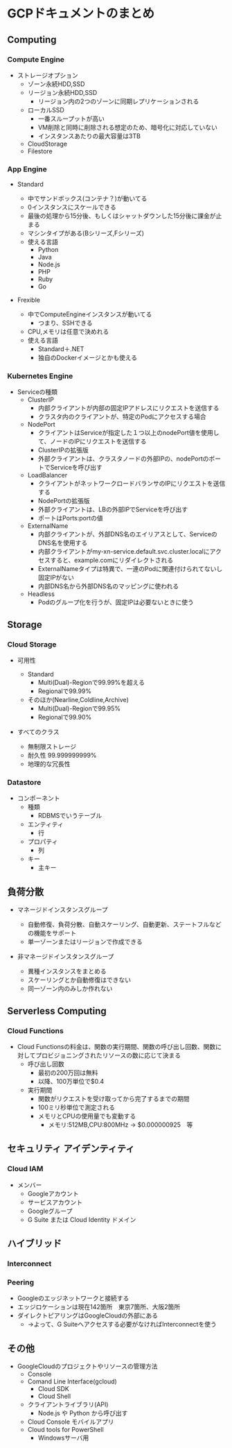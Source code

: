 # GCPドキュメントのまとめ

## Computing

### Compute Engine
- ストレージオプション
  - ゾーン永続HDD,SSD
  - リージョン永続HDD,SSD
    - リージョン内の2つのゾーンに同期レプリケーションされる
  - ローカルSSD
    - 一番スループットが高い
    - VM削除と同時に削除される想定のため、暗号化に対応していない
    - インスタンスあたりの最大容量は3TB
  - CloudStorage
  - Filestore

### App Engine
- Standard
  - 中でサンドボックス(コンテナ？)が動いてる
  - 0インスタンスにスケールできる
  - 最後の処理から15分後、もしくはシャットダウンした15分後に課金が止まる
  - マシンタイプがある(Bシリーズ,Fシリーズ)
  - 使える言語
    - Python
    - Java
    - Node.js
    - PHP
    - Ruby
    - Go

- Frexible
  - 中でComputeEngineインスタンスが動いてる
    - つまり、SSHできる
  - CPU,メモリは任意で決めれる
  - 使える言語
    - Standard＋.NET
    - 独自のDockerイメージとかも使える

### Kubernetes Engine
- Serviceの種類
  - ClusterIP
    - 内部クライアントが内部の固定IPアドレスにリクエストを送信する
    - クラスタ内のクライアントが、特定のPodにアクセスする場合
  - NodePort
    - クライアントはServiceが指定した１つ以上のnodePort値を使用して、ノードのIPにリクエストを送信する
    - ClusterIPの拡張版
    - 外部クライアントは、クラスタノードの外部IPの、nodePortのポートでServiceを呼び出す
  - LoadBalancer
    - クライアントがネットワークロードバランサのIPにリクエストを送信する
    - NodePortの拡張版
    - 外部クライアントは、LBの外部IPでServiceを呼び出す
    - ポートはPorts:portの値
  - ExternalName
    - 内部クライアントが、外部DNS名のエイリアスとして、ServiceのDNS名を使用する
    - 内部クライアントがmy-xn-service.default.svc.cluster.localにアクセスすると、example.comにリダイレクトされる
    - ExternalNameタイプは特異で、一連のPodに関連付けられてないし固定IPがない
    - 内部DNS名から外部DNS名のマッピングに使われる
  - Headless
    - Podのグループ化を行うが、固定IPは必要ないときに使う


## Storage

### Cloud Storage
- 可用性
  - Standard
    - Multi(Dual)-Regionで99.99%を超える
    - Regionalで99.99%
  - そのほか(Nearline,Coldline,Archive)
    - Multi(Dual)-Regionで99.95%
    - Regionalで99.90%

- すべてのクラス
  - 無制限ストレージ
  - 耐久性 99.999999999%
  - 地理的な冗長性

### Datastore
- コンポーネント
  - 種類
    - RDBMSでいうテーブル
  - エンティティ
    - 行
  - プロパティ
    - 列
  - キー
    - 主キー


## 負荷分散
- マネージドインスタンスグループ
  - 自動修復、負荷分散、自動スケーリング、自動更新、ステートフルなどの機能をサポート
  - 単一ゾーンまたはリージョンで作成できる

- 非マネージドインスタンスグループ
  - 異種インスタンスをまとめる
  - スケーリングとか自動修復はできない
  - 同一ゾーン内のみしか作れない


## Serverless Computing

### Cloud Functions
- Cloud Functionsの料金は、関数の実行期間、関数の呼び出し回数、関数に対してプロビジョニングされたリソースの数に応じて決まる
  - 呼び出し回数
    - 最初の200万回は無料
    - 以降、100万単位で$0.4
  - 実行期間
    - 関数がリクエストを受け取ってから完了するまでの期間
    - 100ミリ秒単位で測定される
    - メモリとCPUの使用量でも変動する
      - メモリ:512MB,CPU:800MHz → $0.000000925　等


## セキュリティ アイデンティティ

### Cloud IAM 
- メンバー
  - Googleアカウント
  - サービスアカウント
  - Googleグループ
  - G Suite または Cloud Identity ドメイン


## ハイブリッド

### Interconnect

### Peering
- Googleのエッジネットワークと接続する
- エッジロケーションは現在142箇所　東京7箇所、大阪2箇所
- ダイレクトピアリングはGoogleCloudの外部にある
  - →よって、G Suiteへアクセスする必要がなければInterconnectを使う

## その他
- GoogleCloudのプロジェクトやリソースの管理方法
  - Console
  - Comand Line Interface(gcloud)
    - Cloud SDK
    - Cloud Shell
  - クライアントライブラリ(API)
    - Node.js や Python から呼び出す
  - Cloud Console モバイルアプリ
  - Cloud tools for PowerShell
    - Windowsサーバ用